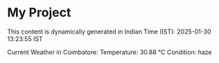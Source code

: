 # My Project

This content is dynamically generated in Indian Time (IST): 2025-01-30 13:23:55 IST


Current Weather in Coimbatore:
Temperature: 30.88 °C
Condition: haze
